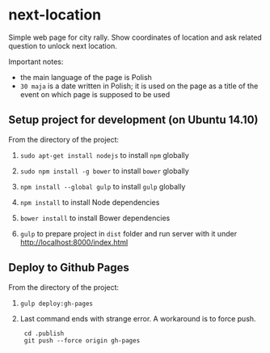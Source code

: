 # next-location

Simple web page for city rally. Show coordinates of location and ask related question to unlock next location.

Important notes:

* the main language of the page is Polish
* `30 maja` is a date written in Polish; it is used on the page as a title of the event on which page is supposed to be used

## Setup project for development (on Ubuntu 14.10)

From the directory of the project:

1. `sudo apt-get install nodejs` to install `npm` globally

2. `sudo npm install -g bower` to install `bower` globally

3. `npm install --global gulp` to install `gulp` globally

4. `npm install` to install Node dependencies

5. `bower install` to install Bower dependencies

6. `gulp` to prepare project in `dist` folder and run server with it under [http://localhost:8000/index.html]()

## Deploy to Github Pages

From the directory of the project:

1. `gulp deploy:gh-pages`
     
2. Last command ends with strange error. A workaround is to force push.

        cd .publish
        git push --force origin gh-pages
